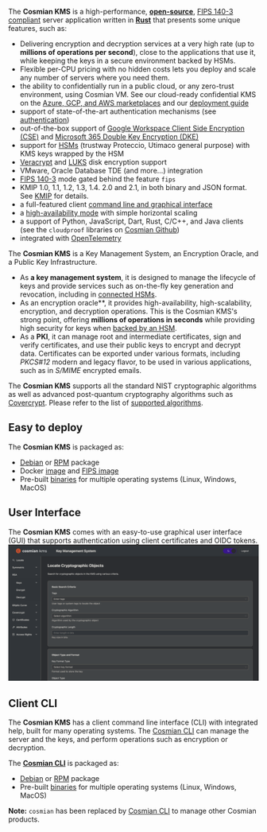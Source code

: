 The **Cosmian KMS** is a high-performance,
[**open-source**](https://github.com/Cosmian/kms),
[FIPS 140-3 compliant](./fips.md) server application
written in [**Rust**](https://www.rust-lang.org/) that presents some unique features, such as:

- Delivering encryption and decryption services at a very high rate (up to **millions of operations per second**), close
  to the applications that use it, while keeping the keys in a secure environment backed by HSMs.
- Flexible per-CPU pricing with no hidden costs lets you deploy and scale any number of servers where you need them.
- the ability to confidentially run in a public cloud, or any zero-trust environment, using
  Cosmian VM. See our cloud-ready confidential KMS on the
  [Azure, GCP, and AWS marketplaces](https://cosmian.com/marketplaces/) and
  our [deployment guide](installation/marketplace_guide.md)
- support of state-of-the-art authentication mechanisms (see [authentication](./authentication.md))
- out-of-the-box support of
  [Google Workspace Client Side Encryption (CSE)](./google_cse/index.md)
  and  [Microsoft 365 Double Key Encryption (DKE)](./ms_dke/index.md)
- support for [HSMs](./hsms/index.md) (trustway Proteccio, Utimaco general purpose) with KMS keys wrapped by the HSM
- [Veracrypt](./pkcs11/veracrypt.md)
  and [LUKS](./pkcs11/luks.md) disk encryption support
- VMware, Oracle Database TDE (and more...) integration
- [FIPS 140-3](./fips.md) mode gated behind the feature `fips`
- KMIP 1.0, 1.1, 1.2, 1.3, 1.4. 2.0 and 2.1, in both binary and JSON format. See [KMIP](./kmip_2_1/index.md) for
  details.
- a full-featured client [command line and graphical interface](../cosmian_cli/index.md)
- a [high-availability mode](installation/high_availability_mode.md) with simple horizontal scaling
- a support of Python, JavaScript, Dart, Rust, C/C++, and Java clients (see the `cloudproof` libraries
  on [Cosmian Github](https://github.com/Cosmian))
- integrated with [OpenTelemetry](https://opentelemetry.io/)

The **Cosmian KMS** is a Key Management System, an Encryption Oracle, and a Public Key Infrastructure.

- As **a key management system**, it is designed to manage the lifecycle of keys and provide services such as on-the-fly
  key generation and revocation, including in [connected HSMs](./hsms/index.md).
- As an encryption oracle**, it provides high-availability, high-scalability, encryption, and decryption operations.
  This
  is the Cosmian KMS's strong point, offering **millions of operations in seconds** while providing high security for
  keys
  when [backed by an HSM](./hsms/index.md).
- As a **PKI**, it can manage root and intermediate certificates, sign and verify certificates, and use
  their public keys to encrypt and decrypt data.
  Certificates can be exported under various formats, including _PKCS#12_ modern and legacy flavor,
  to be used in various applications, such as in _S/MIME_ encrypted emails.

The **Cosmian KMS** supports all the standard NIST cryptographic algorithms as well as advanced post-quantum
cryptography algorithms such as [Covercrypt](https://github.com/Cosmian/cover_crypt).
Please refer to the list of [supported algorithms](./algorithms.md).

## Easy to deploy

The **Cosmian KMS** is packaged as:

- [Debian](https://package.cosmian.com/kms/4.24.0/ubuntu-22.04/)
  or [RPM](https://package.cosmian.com/kms/4.24.0/rockylinux9/)
  package
- Docker [image](https://github.com/Cosmian/kms/pkgs/container/kms)
  and [FIPS image](https://github.com/Cosmian/kms/pkgs/container/kms)
- Pre-built [binaries](https://package.cosmian.com/kms/4.24.0/) for multiple operating systems (Linux, Windows, MacOS)

## User Interface

The **Cosmian KMS** comes with an easy-to-use graphical user interface
(GUI) that supports authentication using client certificates and OIDC tokens.
![Cosmian KMS UI](./images/kms-ui.png)

## Client CLI

The **Cosmian KMS** has a client command line interface (CLI) with integrated help, built for many operating systems.
The [Cosmian CLI](../cosmian_cli/index.md) can manage the server and the keys, and perform operations such as encryption
or decryption.

The **[Cosmian CLI](../cosmian_cli/index.md)** is packaged as:

- [Debian](https://package.cosmian.com/kms/4.24.0/ubuntu-22.04/)
  or [RPM](https://package.cosmian.com/kms/4.24.0/rockylinux9/)
  package
- Pre-built [binaries](https://package.cosmian.com/cli/) for multiple operating systems (Linux, Windows, MacOS)

**Note:** `cosmian` has been replaced by [Cosmian CLI](../cosmian_cli/index.md) to manage other Cosmian products.
